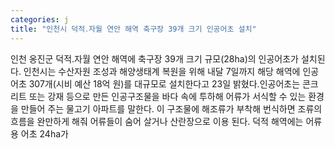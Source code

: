 ```yaml
---
categories: j
title: "인천시 덕적․자월 연안 해역 축구장 39개 크기 인공어초 설치"
---
```

인천 옹진군 덕적․자월 연안 해역에 축구장 39개 크기 규모(28ha)의 인공어초가 설치된다. 인천시는 수산자원 조성과 해양생태계 복원을 위해 내달 7일까지 해당 해역에 인공어초 307개(시비 예산 18억 원)를 대규모로 설치한다고 23일 밝혔다.인공어초는 콘크리트 또는 강재 등으로 만든 인공구조물을 바다 속에 투하해 어류가 서식할 수 있는 환경을 만들어 주는 물고기 아파트를 말한다. 이 구조물에 해조류가 부착해 번식하면 조류의 흐름을 완만하게 해줘 어류들이 숨어 살거나 산란장으로 이용 된다. 덕적 해역에는 어류용 어초 24ha가